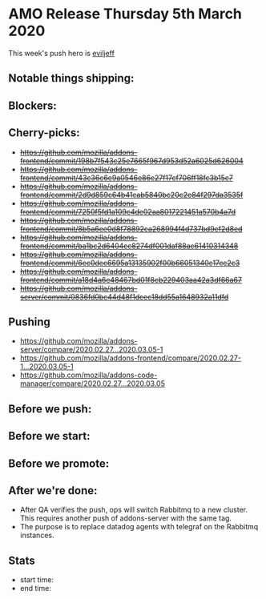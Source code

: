 # AMO Release Thursday 5th March 2020

This week's push hero is [eviljeff](https://github.com/eviljeff)

## Notable things shipping:

## Blockers:

## Cherry-picks:
- ~~https://github.com/mozilla/addons-frontend/commit/198b7f543c25e7665f967d953d52a6025d626004~~
- ~~https://github.com/mozilla/addons-frontend/commit/43c36c6e9a0546e86c27f17cf706ff18fc3b15c7~~
- ~~https://github.com/mozilla/addons-frontend/commit/2d9d859c64b41cab5840bc20c2e84f297da3535f~~
- ~~https://github.com/mozilla/addons-frontend/commit/7250f5fd1a109c4de02aa8017221451a570b4a7d~~
- ~~https://github.com/mozilla/addons-frontend/commit/8b5a6ee0d8f78892ca268994f4d737bd9ef2d8ed~~
- ~~https://github.com/mozilla/addons-frontend/commit/ba1bc2d6404cc8274df001daf88ac61410314348~~
- ~~https://github.com/mozilla/addons-frontend/commit/6ec0dec6695a13135902f00b66051340c17cc2c3~~
- ~~https://github.com/mozilla/addons-frontend/commit/a18d4a6e48467bd01f8cb229403aa42a3df66a67~~
- ~~https://github.com/mozilla/addons-server/commit/0836fd0bc44d48f1dcec18dd55a1648932a11dfd~~

## Pushing

- https://github.com/mozilla/addons-server/compare/2020.02.27...2020.03.05-1
- https://github.com/mozilla/addons-frontend/compare/2020.02.27-1...2020.03.05-1
- https://github.com/mozilla/addons-code-manager/compare/2020.02.27...2020.03.05

## Before we push:

## Before we start:

## Before we promote:

## After we're done:

* After QA verifies the push, ops will switch Rabbitmq to a new cluster. This requires another push of addons-server with the same tag.
* The purpose is to replace datadog agents with telegraf on the Rabbitmq instances.

## Stats

- start time:
- end time:
